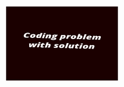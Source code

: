 <p align="center"><img src="https://github.com/Rishicr73/Coding-Problems-with-solution/blob/main/image/Add%20a%20heading.png" height="200" width="300" /> </a></p>
